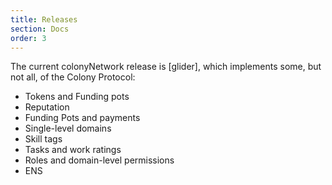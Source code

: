 ```yaml
---
title: Releases
section: Docs
order: 3
---
```



The current colonyNetwork release is [glider], which implements some, but not all, of the Colony Protocol:

* Tokens and Funding pots
* Reputation
* Funding Pots and payments
* Single-level domains
* Skill tags
* Tasks and work ratings
* Roles and domain-level permissions
* ENS
